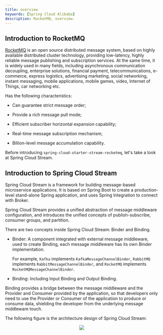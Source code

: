 ```yaml
---
title: overview
keywords: [Spring Cloud Alibaba]
description: RocketMQ, overview.
---
```

## Introduction to RocketMQ

[RocketMQ](https://rocketmq.apache.org/) is an open source distributed message system, based on highly available distributed cluster technology, providing low-latency, highly reliable message publishing and subscription services. At the same time, it is widely used in many fields, including asynchronous communication decoupling, enterprise solutions, financial payment, telecommunications, e-commerce, express logistics, advertising marketing, social networking, instant messaging, mobile applications, mobile games, video, Internet of Things, car networking etc.

Has the following characteristics:

* Can guarantee strict message order;

* Provide a rich message pull mode;

* Efficient subscriber horizontal expansion capability;

* Real-time message subscription mechanism;

* Billion-level message accumulation capability.

Before introducing `spring-cloud-starter-stream-rocketmq`, let's take a look at Spring Cloud Stream.

## Introduction to Spring Cloud Stream

Spring Cloud Stream is a framework for building message-based microservice applications. It is based on Spring Boot to create a production-level stand-alone Spring application, and uses Spring Integration to connect with Broker.
  
Spring Cloud Stream provides a unified abstraction of message middleware configuration, and introduces the unified concepts of publish-subscribe, consumer groups, and partition.

There are two concepts inside Spring Cloud Stream: Binder and Binding.

* Binder: A component integrated with external message middleware, used to create Binding, each message middleware has its own Binder implementation.

    For example, `Kafka` implements `KafkaMessageChannelBinder`, `RabbitMQ` implements `RabbitMessageChannelBinder`, and `RocketMQ` implements `RocketMQMessageChannelBinder`.

* Binding: Including Input Binding and Output Binding.

Binding provides a bridge between the message middleware and the Provider and Consumer provided by the application, so that developers only need to use the Provider or Consumer of the application to produce or consume data, shielding the developer from the underlying message middleware touch.

The following figure is the architecture design of Spring Cloud Stream:

<p align="center">
  <img src="https://docs.spring.io/spring-cloud-stream/docs/current/reference/html/images/SCSt-with-binder.png" />
</p>